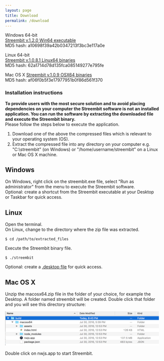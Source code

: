 ```yaml
---
layout: page
title: Download
permalink: /download
---
```


Windows 64-bit        
[Streembit v.1.2.0 Win64 executable](http://streembit.github.io/downloads/streembit_win64.zip)      
MD5 hash: a10698f39a42b0347213f3bc3e117a0e  

Linux 64-bit        
[Streembit v.1.0.8.1 Linux64 binaries](http://streembit.github.io/downloads/streembit_linux64.zip)      
MD5 hash: 62a1714d78d135fca085149277e795fe  

Mac OS X
[Streembit v.1.0.9 OSX64 binaries](http://streembit.github.io/downloads/streembit_macosx64.zip)   
MD5 hash: af06f0b5f3e17977951b0f86d561f370


### Installation instructions
**To provide users with the most secure solution and to avoid placing dependencies on your computer the Streembit software is not an installed application. You can run the software by extracting the downloaded file and execute the Streembit binary.**   
Please follow the steps below to execute the application.

1. Download one of the above the compressed files which is relevant to your operating system (OS).
2. Extract the compressed file into any directory on your computer e.g. "C:\streembit" (on Windows) or "/home/username/streembit" on a Linux or Mac OS X machine.

Windows
-------
On Windows, right click on the streembit.exe file, select "Run as administrator" from the menu to execute the Streembit software.   
Optional: create a shortcut from the Streembit executable at your Desktop or Taskbar for quick access.


Linux
-----
Open the terminal.    
On Linux, change to the directory where the zip file was extracted.   

```
$ cd /path/to/extracted_files
```     

Execute the Streembit binary file.  

```
$ ./streembit
```   

Optional: create a [.desktop file](https://wiki.archlinux.org/index.php/Desktop_entries) for quick access.

Mac OS X
--------
Unzip the macosx64.zip file in the folder of your choice, for example the Desktop. A folder named streembit will be created. Double click that folder and you will see this directory structure:

![Streembit app](img/streembit.png)

Double click on nwjs.app to start Streembit.
